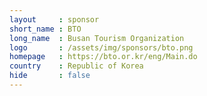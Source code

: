 ```yaml
---
layout     : sponsor
short_name : BTO
long_name  : Busan Tourism Organization
logo       : /assets/img/sponsors/bto.png
homepage   : https://bto.or.kr/eng/Main.do
country    : Republic of Korea
hide       : false
---
```


